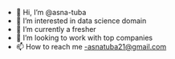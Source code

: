 - 👋 Hi, I’m @asna-tuba
- 👀 I’m interested in data science domain
- 🌱 I’m currently a fresher
- 💞️ I’m looking to work with top companies 
- 📫 How to reach me -asnatuba21@gmail.com

<!---
asna-tuba/asna-tuba is a ✨ special ✨ repository because its `README.md` (this file) appears on your GitHub profile.
You can click the Preview link to take a look at your changes.
--->
